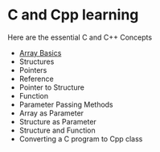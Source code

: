 # C and Cpp learning

Here are the essential C and C++ Concepts
* [Array Basics](https://github.com/pingchihwang512/C-and-Cpp-learning/tree/main/01_Array)
* Structures
* Pointers
* Reference
* Pointer to Structure
* Function
* Parameter Passing Methods
* Array as Parameter
* Structure as Parameter
* Structure and Function
* Converting a C program to Cpp class
